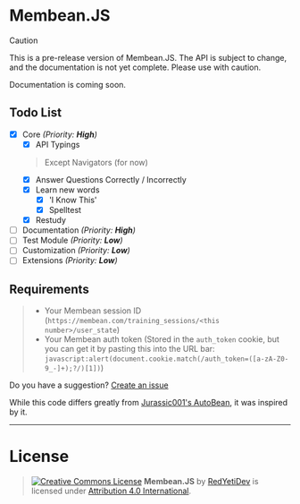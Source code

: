 # Membean.JS
> [!CAUTION]
> This is a pre-release version of Membean.JS. The API is subject to change, and the documentation is not yet complete. Please use with caution.

Documentation is coming soon.

## Todo List
- [x] Core *(Priority: **High**)*
  - [x] API Typings
  > Except Navigators (for now)
  - [x] Answer Questions Correctly / Incorrectly
  - [x] Learn new words
    - [x] 'I Know This'
    - [x] Spelltest
  - [x] Restudy
- [ ] Documentation *(Priority: **High**)*
- [ ] Test Module *(Priority: **Low**)*
- [ ] Customization *(Priority: **Low**)*
- [ ] Extensions *(Priority: **Low**)*

## Requirements
> - Your Membean session ID (`https://membean.com/training_sessions/<this number>/user_state`)
> - Your Membean auth token (Stored in the `auth_token` cookie, but you can get it by pasting this into the URL bar: `javascript:alert(document.cookie.match(/auth_token=([a-zA-Z0-9_-]+);?/)[1])`)

Do you have a suggestion? [Create an issue](https://github.com/redyetidev/membean/issues/new)

While this code differs greatly from [Jurassic001's AutoBean](https://github.com/jurassic001/AutoBean), it was inspired by it.

---

# License
> [![Creative Commons License](https://licensebuttons.net/l/by/4.0/80x15.png)](http://creativecommons.org/licenses/by/4.0/)
> **Membean.JS** by [RedYetiDev](https://redyetidev.github.io) is licensed under [Attribution 4.0 International](http://creativecommons.org/licenses/by/4.0/).
